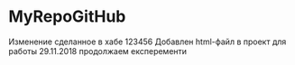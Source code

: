 # MyRepoGitHub
Изменение сделанное в хабе
123456
Добавлен html-файл в проект для работы
29.11.2018 продолжаем експеременти
